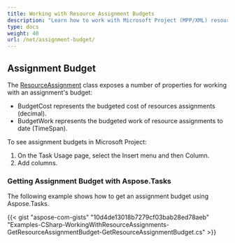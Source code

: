 ```yaml
---
title: Working with Resource Assignment Budgets
description: "Learn how to work with Microsoft Project (MPP/XML) resource assignment budgets using Aspose.Tasks for .NET."
type: docs
weight: 40
url: /net/assignment-budget/
---
```


## **Assignment Budget**
The [ResourceAssignment](https://apireference.aspose.com/tasks/net/aspose.tasks/resourceassignment) class exposes a number of properties for working with an assignment's budget:

- BudgetCost represents the budgeted cost of resources assignments (decimal).
- BudgetWork represents the budgeted work of resource assignments to date (TimeSpan).

To see assignment budgets in Microsoft Project:

1. On the Task Usage page, select the Insert menu and then Column.
2. Add columns.

### **Getting Assignment Budget with Aspose.Tasks**
The following example shows how to get an assignment budget using Aspose.Tasks.

{{< gist "aspose-com-gists" "10d4de13018b7279cf03bab28ed78aeb" "Examples-CSharp-WorkingWithResourceAssignments-GetResourceAssignmentBudget-GetResourceAssignmentBudget.cs" >}}
